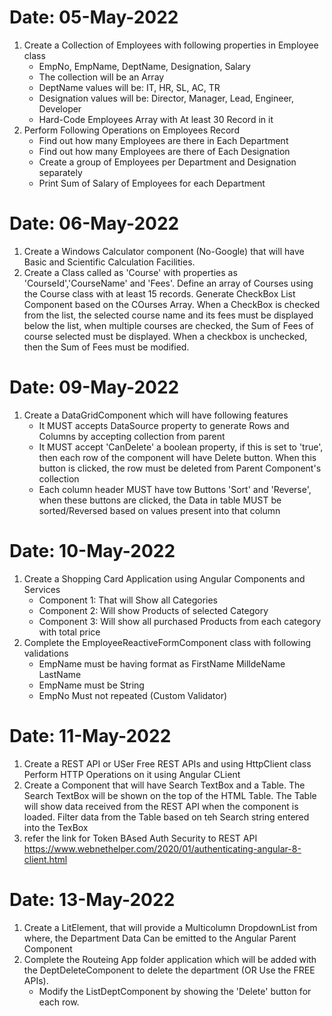 # Date: 05-May-2022
1. Create a Collection of Employees with following properties in Employee class
    - EmpNo, EmpName, DeptName, Designation, Salary
    - The collection will be an Array<Employee> 
    - DeptName values will be: IT, HR, SL, AC, TR
    - Designation values will be: Director, Manager, Lead, Engineer, Developer
    - Hard-Code Employees Array with At least 30 Record in it
2. Perform Following Operations on Employees Record
    - Find out how many Employees are there in Each Department
    - Find out how many Employees are there of Each Designation
    - Create a group of Employees per Department and Designation separately
    - Print Sum of Salary of Employees for each Department          

# Date: 06-May-2022

1. Create a Windows Calculator component (No-Google) that will have Basic and Scientific Calculation Facilities.
2. Create a Class called as 'Course' with properties as 'CourseId','CourseName' and 'Fees'. Define an array of Courses using the Course class with at least 15 records. Generate CheckBox List Component based on the COurses Array. When a CheckBox is checked from the list, the selected course name and its fees must be displayed below the list, when multiple courses are checked, the Sum of Fees of course selected must be displayed. When a checkbox is unchecked, then the Sum of Fees must be modified.    

# Date: 09-May-2022

1. Create a DataGridComponent which will have following features
    - It MUST accepts DataSource property to generate Rows and Columns by accepting collection from parent
    - It MUST accept 'CanDelete' a boolean property, if this is set to 'true', then each row of the component will have Delete button. When this button is clicked, the row must be deleted from Parent Component's collection 
    - Each column header MUST have tow Buttons 'Sort' and 'Reverse', when these buttons are clicked, the Data in table MUST be sorted/Reversed based on values present into that column

# Date: 10-May-2022

1. Create a Shopping Card Application using Angular Components and Services
    - Component 1: That will Show all Categories
    - Component 2: Will show Products of selected Category
    - Component 3: Will show all purchased Products from each category with total price  
2. Complete the EmployeeReactiveFormComponent class with following validations
    - EmpName must be having format as FirstName MilldeName LastName
    - EmpName must be String
    - EmpNo Must not repeated (Custom Validator)


# Date: 11-May-2022

1. Create a REST API or USer Free REST APIs and using HttpClient class Perform HTTP Operations on it using Angular CLient
2. Create a Component that will have Search TextBox and a Table. The Search TextBox will be shown on the top of the HTML Table. The Table will show data received from the REST API when the component is loaded. Filter data from the Table based on teh Search string entered into the TexBox   
3. refer the link for Token BAsed Auth Security to REST API
    https://www.webnethelper.com/2020/01/authenticating-angular-8-client.html
    
# Date: 13-May-2022
1. Create a LitElement, that will provide a Multicolumn DropdownList from where, the Department Data Can be emitted to the Angular Parent Component
2. Complete the Routeing App folder application which will be added with the DeptDeleteComponent to delete the department (OR Use the FREE APIs).
    - Modify the ListDeptComponent by showing the 'Delete' button for each row. 

